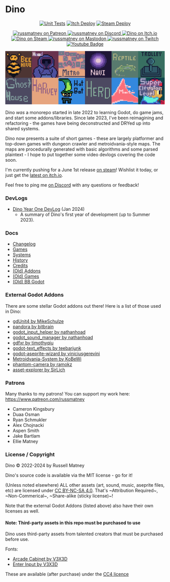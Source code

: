 # Dino

<p align="center">
  <a href="https://github.com/russmatney/dino/actions/workflows/unit_tests.yml"><img alt="Unit Tests" src="https://github.com/russmatney/dino/actions/workflows/unit_tests.yml/badge.svg" /></a>
  <a href="https://github.com/russmatney/dino/actions/workflows/itch_build_and_deploy.yml"><img alt="Itch Deploy" src="https://github.com/russmatney/dino/actions/workflows/itch_build_and_deploy.yml/badge.svg" /></a>
  <a href="https://github.com/russmatney/dino/actions/workflows/steam_build_and_deploy.yml"><img alt="Steam Deploy" src="https://github.com/russmatney/dino/actions/workflows/steam_build_and_deploy.yml/badge.svg" /></a>
 </p>

<p align="center">
<a href="https://www.patreon.com/russmatney">
<img alt="russmatney on Patreon" src=https://img.shields.io/badge/Patreon-Support%20this%20Project-%23f1465a?style=for-the-badge />
</a>
<a href="https://discord.gg/PQvfdApHFQ">
<img alt="russmatney on Discord" src="https://img.shields.io/discord/758750490015563776?style=for-the-badge&logo=discord&logoColor=fff&label=discord" />
</a>
<a href="https://russmatney.itch.io/dino">
<img alt="Dino on Itch.io" src="https://img.shields.io/badge/dino%20-%20?style=for-the-badge&logo=itch.io&logoColor=fff&label=itch.io&color=ef99ab" />
</a>
<a href="https://store.steampowered.com/app/2589550/Dino/">
<img alt="Dino on Steam" src="https://img.shields.io/badge/add%20to%20wishlist%20-%20?style=for-the-badge&logo=steam&label=steam&color=55abef" />
</a>
 <a href="https://mastodon.gamedev.place/@russmatney">
   <img alt="russmatney on Mastodon" src="https://img.shields.io/badge/Mastodon-teal?style=for-the-badge&logo=mastodon&logoColor=white" />
 </a>
 <a href="https://www.twitch.tv/russmatney">
   <img alt="russmatney on Twitch" src="https://img.shields.io/badge/Twitch-purple?style=for-the-badge&logo=twitch&logoColor=white" />
 </a>
<a href="https://www.youtube.com/@russmatney">
  <img src="https://img.shields.io/badge/Youtube-red?style=for-the-badge&logo=youtube&logoColor=white" alt="Youtube Badge"/>
</a>
</p>

<img src="images/all_icons_bg_8x.png" alt="Dino Games and Addons"/>

Dino _was_ a monorepo started in late 2022 to learning Godot, do game
jams, and start some addons/libraries. Since late 2023, I've been reimagining
and refactoring - the games have being deconstructed and DRYed up into
shared systems.

Dino now presents a suite of short games - these are largely platformer and
top-down games with dungeon crawler and metroidvania-style maps. The
maps are procedurally generated with basic algorithms and some parsed
plaintext - I hope to put together some video devlogs covering the code soon.

I'm currently pushing for a June 1st release [on
steam](https://store.steampowered.com/app/2589550/Dino/)! Wishlist it today, or
just get the [latest on itch.io](https://russmatney.itch.io/dino).

Feel free to ping me [on Discord](https://discord.gg/PQvfdApHFQ) with any
questions or feedback!

### DevLogs

- [Dino Year One DevLog](https://www.youtube.com/watch?v=9cyAnNLGrZI) (Jan 2024)
  - A summary of Dino's first year of development (up to Summer 2023).

### Docs

* [Changelog](/changelog)
* [Games](/games)
* [Systems](/systems)
* [History](/history)
* [Credits](/credits)
* [(Old) Addons](/old/addons)
* [(Old) Games](/old/games)
* [(Old) BB Godot](/old/bb_godot)

### External Godot Addons

There are some stellar Godot addons out there! Here is a list of those used in Dino:

- [gdUnit4 by MikeSchulze](https://github.com/MikeSchulze/gdUnit4)
- [pandora by bitbrain](https://github.com/bitbrain/pandora)
- [godot_input_helper by nathanhoad](https://github.com/nathanhoad/godot_input_helper)
- [godot_sound_manager by nathanhoad](https://github.com/nathanhoad/godot_sound_manager)
- [gdfxr by timothyqiu](https://github.com/timothyqiu/gdfxr)
- [godot-text_effects by teebarjunk](https://github.com/teebarjunk/godot-text_effects)
- [godot-aseprite-wizard by viniciusgerevini](https://github.com/viniciusgerevini/godot-aseprite-wizard)
- [Metroidvania-System by KoBeWi](https://github.com/KoBeWi/Metroidvania-System)
- [phantom-camera by ramokz](https://github.com/ramokz/phantom-camera)
- [asset-explorer by SirLich](https://github.com/SirLich/asset-explorer)

### Patrons

Many thanks to my patrons! You can support my work here: https://www.patreon.com/russmatney

- Cameron Kingsbury
- Duaa Osman
- Ryan Schmukler
- Alex Chojnacki
- Aspen Smith
- Jake Bartlam
- Ellie Matney

### License / Copyright

Dino © 2022-2024 by Russell Matney

Dino's source code is available via the MIT license - go for it!

(Unless noted elsewhere) ALL other assets (art, sound, music, aseprite files,
etc) are licensed under [CC BY-NC-SA 4.0](https://creativecommons.org/licenses/by-nc-sa/4.0/).
That's ~Attribution Required~, ~Non-Commerical~, ~Share-alike (sticky license)~!

Note that the external Godot Addons (listed above) also have their own licenses as well.

#### Note: Third-party assets in this repo must be purchased to use

Dino uses third-party assets from talented creators that must be purchased before use.

Fonts:

- [Arcade Cabinet by V3X3D](https://v3x3d.itch.io/arcade-cabinet)
- [Enter Input by V3X3D](https://v3x3d.itch.io/enter-input)

These are available (after purchase) under the [CC4 licence](https://creativecommons.org/licenses/by/4.0/legalcode)
